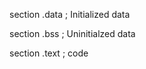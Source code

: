 section .data        ; Initialized data


section .bss         ; Uninitialzed data  


section .text        ; code
